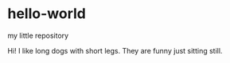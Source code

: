 # hello-world
my little repository

Hi!
I like long dogs with short legs. 
They are funny just sitting still.
